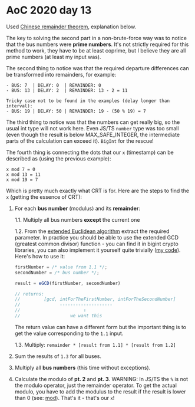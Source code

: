# AoC 2020 day 13

Used [Chinese remainder theorem](https://en.wikipedia.org/wiki/Chinese_remainder_theorem),
explanation below.

The key to solving the second part in a non-brute-force way was to notice that the bus numbers were **prime numbers**. It's not strictly required for this method to work, they have to be at least coprime, but I believe they are all prime numbers (at least my input was).

The second thing to notice was that the required departure differences can be transformed into remainders, for example:

```
- BUS: 7  | DELAY: 0  | REMAINDER: 0
- BUS: 13 | DELAY: 2  | REMAINDER: 13 - 2 = 11

Tricky case not to be found in the examples (delay longer than interval):
- BUS: 19 | DELAY: 50 | REMAINDER: 19 - (50 % 19) = 7
```

The third thing to notice was that the numbers can get really big, so the usual int type will not work here. Even JS/TS `number` type was too small (even though the result is below MAX_SAFE_INTEGER, the intermediate parts of the calculation can exceed it). `BigInt` for the rescue!

The fourth thing is connecting the dots that our `x` (timestamp) can be described as (using the previous example):

```
x mod 7 = 0
x mod 13 = 11
x mod 19 = 7
```

Which is pretty much exactly what CRT is for. Here are the steps to find the `x` (getting the essence of CRT):

1. For each **bus number** (modulus) and its **remainder**:

   1.1. Multiply all bus numbers **except** the current one

   1.2. From the [extended Euclidean algorithm](https://en.wikipedia.org/wiki/Euclidean_algorithm#Extended_Euclidean_algorithm) extract the required parameter. In practice you should be able to use the extended GCD (greatest common divisor) function - you can find it in bigint crypto libraries, you can also implement it yourself quite trivially ([my code](https://github.com/caderek/aoc2020/blob/main/utils/crypto.ts#L8)). Here's how to use it:

   ```js
   firstNumber = /* value from 1.1 */;
   secondNumber = /* bus number */;

   result = eGCD(firstNumber, secondNumber)

   // returns:
   //         [gcd, intForTheFirstNumber, intForTheSecondNumber]
   //               --------------------
   //                        ↑
   //                   we want this
   ```

   The return value can have a different form but the important thing is to get the value corresponding to the `1.1` input.

   1.3. Multiply: `remainder * [result from 1.1] * [result from 1.2]`

2. Sum the results of `1.3` for all buses.

3. Multiply all **bus numbers** (this time without exceptions).

4. Calculate the modulo of **pt. 2** and **pt. 3**. WARNING: In JS/TS the `%` is not the modulo operator, just the remainder operator. To get the actual modulo, you have to add the modulus to the result if the result is lower than 0 (see: [mod](https://github.com/caderek/aoc2020/blob/main/utils/crypto.ts#L37)). That's it - that's our `x`!
